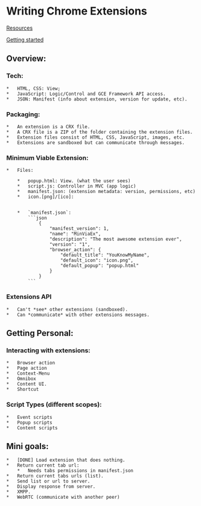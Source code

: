# Writing Chrome Extensions


[Resources](https://developer.chrome.com/extensions/devguide)

[Getting started](https://developer.chrome.com/extensions/getstarted)



## Overview:

### Tech:

	*	HTML, CSS: View;
	*	JavaScript: Logic/Control and GCE Framework API access.
	*	JSON: Manifest (info about extension, version for update, etc).

### Packaging:

	*	An extension is a CRX file.
	*	A CRX file is a ZIP of the folder containing the extension files.
	*	Extension files consist of HTML, CSS, JavaScript, images, etc.
	*	Extensions are sandboxed but can communicate through messages.


### Minimum Viable Extension:

	*	Files:

		*	popup.html: View. (what the user sees)
		*	script.js: Controller in MVC (app logic)
		*	manifest.json: (extension metadata: version, permissions, etc)
		*	icon.[png]/[ico]: 


		*	`manifest.json`:
			```json
				{
					"manifest_version": 1,
					"name": "MinViaEx",
					"description": "The most awesome extension ever",
					"version": "1",
					"browser_action": {
						"default_title": "YouKnowMyName",
						"default_icon": "icon.png",
						"default_popup": "popup.html"
					}
				}
			```

### Extensions API	
	*	Can't *see* other extensions (sandboxed).
	*	Can *communicate* with other extensions messages.

## Getting Personal:

### Interacting with extensions:

	*	Browser action
	*	Page action
	*	Context-Menu
	*	Omnibox
	*	Content UI.
	*	Shortcut

### Script Types (different scopes):

	*	Event scripts
	*	Popup scripts
	*	Content scripts



## Mini goals:
	
	*	[DONE] Load extension that does nothing.
	*	Return current tab url:
		*	Needs tabs permissions in manifest.json
	*	Return current tabs urls (list).
	*	Send list or url to server.
	*	Display response from server.
	*	XMPP.
	*	WebRTC (communicate with another peer)
